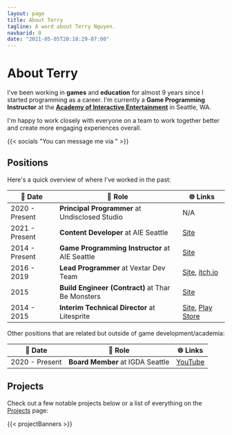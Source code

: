 ```yaml
---
layout: page
title: About Terry
tagline: A word about Terry Nguyen.
navbarid: 0
date: "2021-05-05T20:18:29-07:00"
---
```


# About Terry

I've been working in **games** and **education** for almost 9 years since I
started programming as a career. I'm currently a **Game Programming Instructor**
at the [**Academy of Interactive Entertainment**](https://seattle.aie.edu/) in
Seattle, WA.

I'm happy to work closely with everyone on a team to work together better and
create more engaging experiences overall.

{{< socials "You can message me via " >}}

## Positions

Here's a quick overview of where I've worked in the past:

:calendar: Date | :office: Role                                     | :globe_with_meridians: Links
----------------|---------------------------------------------------|--------------------------------------------------------------------------------------------------------------------------
2020 - Present  | **Principal Programmer** at Undisclosed Studio    | N/A
2021 - Present  | **Content Developer** at AIE Seattle              | [Site](https://seattle.aie.edu)
2014 - Present  | **Game Programming Instructor** at AIE Seattle    | [Site](https://seattle.aie.edu)
2016 - 2019     | **Lead Programmer** at Vextar Dev Team            | [Site](https://vextar.xyz/), [itch.io](https://vextardevteam.itch.io/vextar)
2015            | **Build Engineer (Contract)** at Thar Be Monsters | [Site](https://thar-be-monsters.tumblr.com/)
2014 - 2015     | **Interim Technical Director** at Litesprite      | [Site](https://litesprite.com/), [Play Store](https://play.google.com/store/apps/details?id=com.litesprite.sinaspritepro)

Other positions that are related but outside of game development/academia:

:calendar: Date | :office: Role                                     | :globe_with_meridians: Links
----------------|---------------------------------------------------|--------------------------------------------------------
2020 - Present  | **Board Member** at IGDA Seattle | [YouTube](https://www.youtube.com/c/IGDASeattle/videos)

## Projects

Check out a few notable projects below or a list of everything on the [Projects](/projects/) page:

{{< projectBanners >}}

